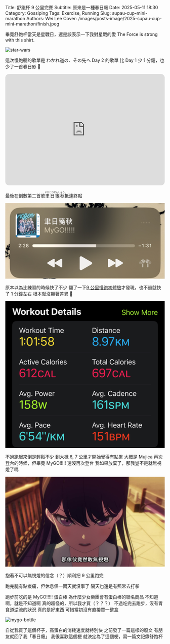 Title: 舒跑杯 9 公里完賽
Subtitle: 原來是一種春日癮
Date: 2025-05-11 18:30
Category: Gossiping
Tags: Exercise, Running
Slug: supau-cup-mini-marathon
Authors: Wei Lee
Cover: /images/posts-image/2025-supau-cup-mini-marathon/finish.jpeg

畢竟舒跑杯當天是星戰日，還是該表示一下我對星戰的愛
The Force is strong with this shirt.

<!--more-->

![star-wars](/images/posts-image/2025-supau-cup-mini-marathon/star-wars.jpeg)

這次慢跑聽的歌單是 わかれ道の、その先へ Day 2 的歌單
比 Day 1 少 1 分鐘，也少了一首春日影 🥺

<iframe style="border-radius:12px" src="https://open.spotify.com/embed/playlist/3ZeNeWMWblUT9W47VbqWm3?utm_source=generator" width="100%" height="352" frameBorder="0" allowfullscreen="" allow="autoplay; clipboard-write; encrypted-media; fullscreen; picture-in-picture" loading="lazy"></iframe>

最後在倒數第二首歌<ruby>聿日箋秋<rt>いちじつせんしゅう</rt></ruby>抵達終點

![finish.jpeg](/images/posts-image/2025-supau-cup-mini-marathon/finish.jpeg)

原本以為比練習的時候快了不少
翻了一下[9 公里慢跑初體驗]({filename}/posts/gossiping/2025/3-first-9-km-run.md)才發現，也不過就快了 1 分鐘左右
根本就沒顯著差異 🥺

![result.jpeg](/images/posts-image/2025-supau-cup-mini-marathon/result.jpeg)

不過跑起來倒是輕鬆不少
到大概 6, 7 公里才開始覺得有點累
大概是 Mujica 再次登台的時候，但畢竟 MyGO!!!!! 還沒再次登台
我如果放棄了，那我豈不是就無視燈了嗎

![mygo-ignore-tomorin](/images/meme/mygo-ignore-tomorin.jpg)

抱著不可以無視燈的信念（？）順利把 9 公里跑完

跑完腿有點痠痛，但休息個一兩天就沒事了
隔天也還是有照常去打拳

跑步前吃的是 MyGO!!!!! 蛋白棒
為什麼少女樂團會有蛋白棒的聯名商品
不知道啊，就是不知道啊
真的超怪的，所以我才買（？？？）
不過吃完去跑步，沒有胃食道逆流的狀況
真的是好東西
可惜當初沒有直接買一整盒

![mygo-bottle](/images/posts-image/2025-first-9-km-run/mygo-bottle.jpeg)

自從我買了這個杯子，高蛋白的消耗速度就特別快
之前發了一篇這樣的廢文
有朋友就回了我「春日癮」
我很喜歡這個梗
就決定為了這個梗，寫一篇文記錄舒跑杯
